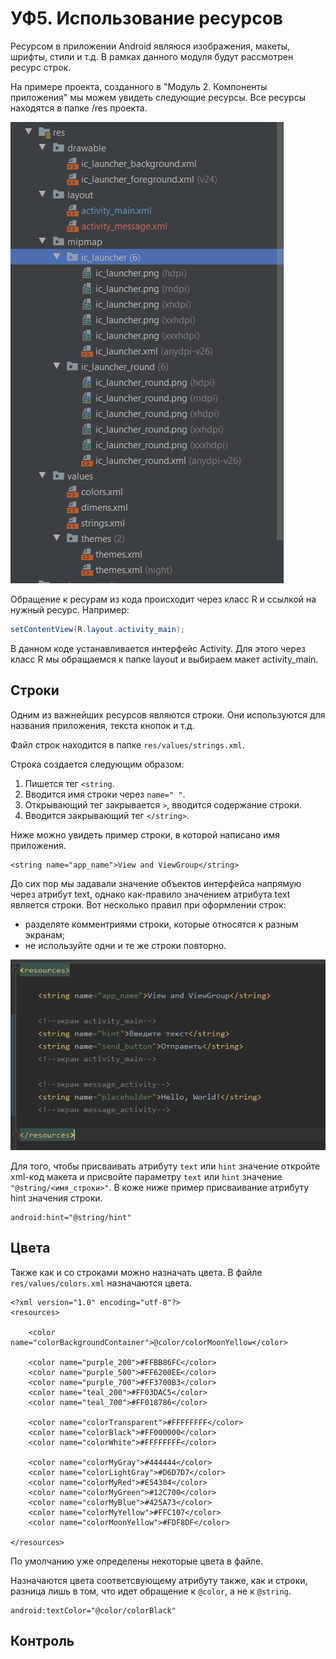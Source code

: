 # УФ5. Использование ресурсов

Ресурсом в приложении Android являюся изображения, макеты, шрифты, стили и т.д. В рамках данного модуля будут рассмотрен ресурс строк.

На примере проекта, созданного в "Модуль 2. Компоненты приложения" мы можем увидеть следующие ресурсы. Все ресурсы находятся в папке /res проекта.

![&#x420;&#x438;&#x441;. 1. &#x420;&#x435;&#x441;&#x443;&#x440;&#x441;&#x44B; &#x43F;&#x440;&#x43E;&#x435;&#x43A;&#x442;&#x430;](../../.gitbook/assets/image%20%2826%29.png)

Обращение к ресурам из кода происходит через класс R и ссылкой на нужный ресурс. Например:

```java
setContentView(R.layout.activity_main);
```

В данном коде устанавливается интерфейс Activity. Для этого через класс R мы обращаемся к папке layout и выбираем макет activity\_main.

## Строки

Одним из важнейших ресурсов являются строки. Они используются для названия приложения, текста кнопок и т.д.

Файл строк находится в папке `res/values/strings.xml`.

Строка создается следующим образом:

1. Пишется тег `<string`.
2. Вводится имя строки через `name=" "`.
3. Открывающий тег закрывается `>`, вводится содержание строки.
4. Вводится закрывающий тег `</string>`.

Ниже можно увидеть пример строки, в которой написано имя приложения.

```markup
<string name="app_name">View and ViewGroup</string>
```

До сих пор мы задавали значение объектов интерфейса напрямую через атрибут text, однако как-правило значением атрибута text является строки. Вот несколько правил при оформлении строк:

* разделяте комментриями строки, которые относятся к разным экранам;
* не используйте одни и те же строки повторно.

![&#x420;&#x438;&#x441;. 2. &#x41E;&#x431;&#x44A;&#x44F;&#x432;&#x43B;&#x435;&#x43D;&#x438;&#x435; &#x441;&#x442;&#x440;&#x43E;&#x43A;](../../.gitbook/assets/image%20%2824%29.png)

Для того, чтобы присваивать атрибуту `text` или `hint` значение откройте xml-код макета и присвойте параметру `text` или `hint` значение `"@string/<имя_строки>"`. В коже ниже пример присваивание атрибуту hint значения строки.

```markup
android:hint="@string/hint"
```

## Цвета

Также как и со строками можно назначать цвета. В файле `res/values/colors.xml` назначаются цвета.

```markup
<?xml version="1.0" encoding="utf-8"?>
<resources>

    <color name="colorBackgroundContainer">@color/colorMoonYellow</color>

    <color name="purple_200">#FFBB86FC</color>
    <color name="purple_500">#FF6200EE</color>
    <color name="purple_700">#FF3700B3</color>
    <color name="teal_200">#FF03DAC5</color>
    <color name="teal_700">#FF018786</color>

    <color name="colorTransparent">#FFFFFFFF</color>
    <color name="colorBlack">#FF000000</color>
    <color name="colorWhite">#FFFFFFFF</color>

    <color name="colorMyGray">#444444</color>
    <color name="colorLightGray">#D6D7D7</color>
    <color name="colorMyRed">#E54304</color>
    <color name="colorMyGreen">#12C700</color>
    <color name="colorMyBlue">#425A73</color>
    <color name="colorMyYellow">#FFC107</color>
    <color name="colorMoonYellow">#FDF8DF</color>

</resources>
```

По умолчанию уже определены некоторые цвета в файле.

Назначаются цвета соответсвующему атрибуту также, как и строки, разница лишь в том, что идет обращение к `@color`, а не к `@string`.

```markup
android:textColor="@color/colorBlack"
```

## Контроль

